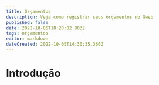 ```yaml
---
title: Orçamentos
description: Veja como registrar seus orçamentos no Gweb
published: false
date: 2022-10-05T18:20:02.903Z
tags: orçamentos
editor: markdown
dateCreated: 2022-10-05T14:30:35.360Z
---
```


# Introdução

